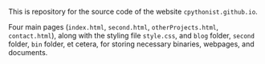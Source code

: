 This is repository for the source code of the website `cpythonist.github.io`.

Four main pages (`index.html`, `second.html`, `otherProjects.html`, `contact.html`), along with the styling file `style.css`, and `blog` folder, `second` folder, `bin` folder, et cetera, for storing necessary binaries, webpages, and documents.
